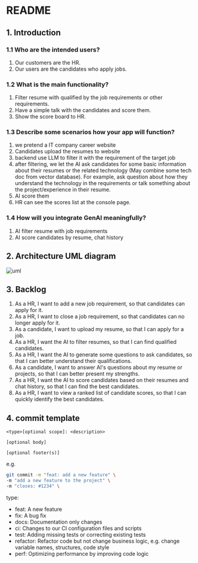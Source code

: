 # README

## 1. Introduction

### 1.1 Who are the intended users?
1. Our customers are the HR.
2. Our users are the candidates who apply jobs.

### 1.2 What is the main functionality?

1. Filter resume with qualified by the job requirements or other requirements.
2. Have a simple talk with the candidates and score them.
3. Show the score board to HR.

### 1.3 Describe some scenarios how your app will function?

1. we pretend a IT company career website
2. Candidates upload the resumes to website
3. backend use LLM to filter it with the requirement of the target job
4. after filtering, we let the AI ask candidates for some basic information about their resumes or the related technology (May combine some tech doc from vector database). For example, ask question about how they understand the technology in the requirements or talk something about the project/experience in their resume.
5. AI score them
6. HR can see the scores list at the console page. 

### 1.4 How will you integrate GenAI meaningfully?

1. AI filter resume with job requirements
2. AI score candidates by resume, chat history

## 2. Architecture UML diagram

![uml](https://github.com/user-attachments/assets/c1efe068-4269-49f5-a415-13159e806d9c)

## 3. Backlog

1. As a HR, I want to add a new job requirement, so that candidates can apply for it.
2. As a HR, I want to close a job requirement, so that candidates can no longer apply for it.
3. As a candidate, I want to upload my resume, so that I can apply for a job.
4. As a HR, I want the AI to filter resumes, so that I can find qualified candidates.
5. As a HR, I want the AI to generate some questions to ask candidates, so that I can better understand their qualifications.
6. As a candidate, I want to answer AI's questions about my resume or projects, so that I can better present my strengths.
7. As a HR, I want the AI to score candidates based on their resumes and chat history, so that I can find the best candidates.
8. As a HR, I want to view a ranked list of candidate scores, so that I can quickly identify the best candidates.

## 4. commit template

```
<type>[optional scope]: <description>

[optional body]

[optional footer(s)]
```

e.g.
```bash
git commit -m "feat: add a new feature" \
-m "add a new feature to the project" \
-m "closes: #1234" \
```

type:
- feat: A new feature
- fix: A bug fix
- docs: Documentation only changes
- ci: Changes to our CI configuration files and scripts
- test: Adding missing tests or correcting existing tests
- refactor: Refactor code but not change business logic, e.g. change variable names, structures, code style
- perf: Optimizing performance by improving code logic